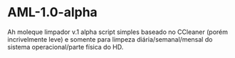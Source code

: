 # AML-1.0-alpha
Ah moleque limpador v.1 alpha
script simples baseado no CCleaner (porém incrivelmente leve) e somente para limpeza diária/semanal/mensal do sistema operacional/parte física do HD.
